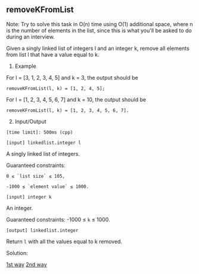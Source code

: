## removeKFromList
Note: Try to solve this task in O(n) time using O(1) additional space, where n is the number of elements in the list, since this is what you'll be asked to do during an interview.

Given a singly linked list of integers l and an integer k, remove all elements from list l that have a value equal to k.

1. Example

For l = [3, 1, 2, 3, 4, 5] and k = 3, the output should be

```
removeKFromList(l, k) = [1, 2, 4, 5];
```

For l = [1, 2, 3, 4, 5, 6, 7] and k = 10, the output should be

```
removeKFromList(l, k) = [1, 2, 3, 4, 5, 6, 7].
```

2. Input/Output

`[time limit]: 500ms (cpp)`

`[input] linkedlist.integer l`

A singly linked list of integers.

Guaranteed constraints:

	0 ≤ `list size` ≤ 105,

	-1000 ≤ `element value` ≤ 1000.

`[input] integer k`

An integer.

Guaranteed constraints:
	-1000 ≤ `k` ≤ 1000.

`[output] linkedlist.integer`

Return `l` with all the values equal to k removed.

Solution: 

[1st way](https://github.com/danghai/C-projects-and-Data-Structure/blob/master/linkedlist/removeKFromList/first.cpp)
[2nd way](https://github.com/danghai/C-projects-and-Data-Structure/blob/master/linkedlist/removeKFromList/first.cpp)
